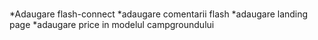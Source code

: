 #
*Adaugare flash-connect
*adaugare comentarii flash
*adaugare landing page
*adaugare price in modelul campgroundului
